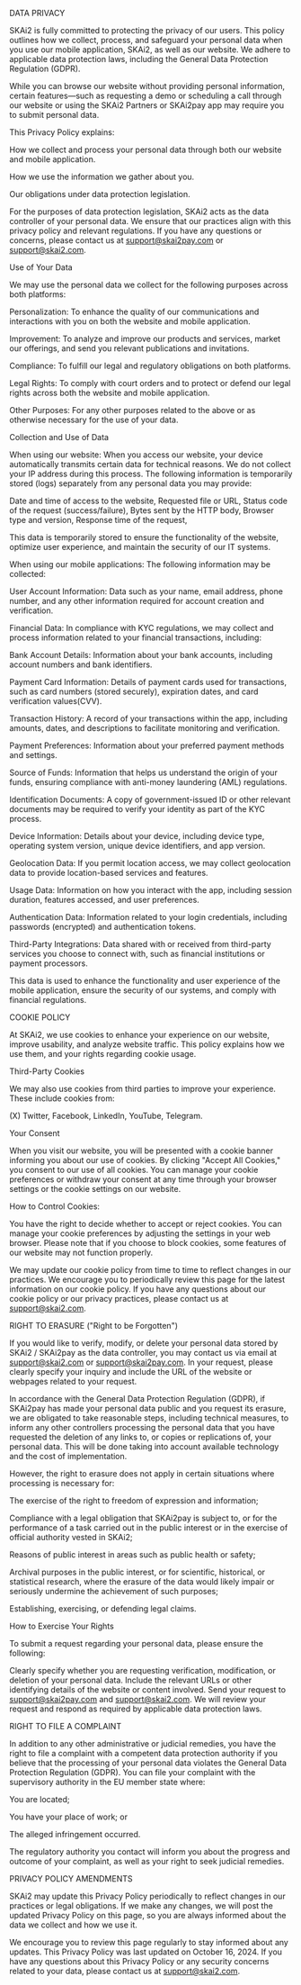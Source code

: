 DATA PRIVACY 

SKAi2 is fully committed to protecting the privacy of our users. This policy outlines how we collect, process, and safeguard your personal data when you use our mobile application, SKAi2, as well as our website. We adhere to applicable data protection laws, including the General Data Protection Regulation (GDPR). 

 

While you can browse our website without providing personal information, certain features—such as requesting a demo or scheduling a call through our website or using the SKAi2 Partners or SKAi2pay app may require you to submit personal data. 

This Privacy Policy explains: 

How we collect and process your personal data through both our website and mobile application. 

How we use the information we gather about you. 

Our obligations under data protection legislation. 

For the purposes of data protection legislation, SKAi2 acts as the data controller of your personal data. We ensure that our practices align with this privacy policy and relevant regulations. If you have any questions or concerns, please contact us at support@skai2pay.com or support@skai2.com.  

  

Use of Your Data 

We may use the personal data we collect for the following purposes across both platforms: 

Personalization: To enhance the quality of our communications and interactions with you on both the website and mobile application. 

Improvement: To analyze and improve our products and services, market our offerings, and send you relevant publications and invitations. 

Compliance: To fulfill our legal and regulatory obligations on both platforms. 

Legal Rights: To comply with court orders and to protect or defend our legal rights across both the website and mobile application. 

Other Purposes: For any other purposes related to the above or as otherwise necessary for the use of your data. 

 

 

Collection and Use of Data 

When using our website: When you access our website, your device automatically transmits certain data for technical reasons. We do not collect your IP address during this process. The following information is temporarily stored (logs) separately from any personal data you may provide: 

Date and time of access to the website, Requested file or URL, Status code of the request (success/failure), Bytes sent by the HTTP body, Browser type and version, Response time of the request,  

This data is temporarily stored to ensure the functionality of the website, optimize user experience, and maintain the security of our IT systems. 

 

When using our mobile applications: The following information may be collected: 

User Account Information: Data such as your name, email address, phone number, and any other information required for account creation and verification. 

Financial Data: In compliance with KYC regulations, we may collect and process information related to your financial transactions, including: 

  Bank Account Details: Information about your bank accounts, including account numbers and bank identifiers. 

  Payment Card Information: Details of payment cards used for transactions, such as card numbers (stored securely), expiration dates, and card verification values(CVV). 

  Transaction History: A record of your transactions within the app, including amounts, dates, and descriptions to facilitate monitoring and verification. 

  Payment Preferences: Information about your preferred payment methods and settings. 

  Source of Funds: Information that helps us understand the origin of your funds, ensuring compliance with anti-money laundering (AML) regulations. 

  Identification Documents: A copy of government-issued ID or other relevant documents may be required to verify your identity as part of the KYC process. 

Device Information: Details about your device, including device type, operating system version, unique device identifiers, and app version. 

Geolocation Data: If you permit location access, we may collect geolocation data to provide location-based services and features. 

Usage Data: Information on how you interact with the app, including session duration, features accessed, and user preferences. 

Authentication Data: Information related to your login credentials, including passwords (encrypted) and authentication tokens. 

Third-Party Integrations: Data shared with or received from third-party services you choose to connect with, such as financial institutions or payment processors. 

This data is used to enhance the functionality and user experience of the mobile application, ensure the security of our systems, and comply with financial regulations. 

  

COOKIE POLICY 

At SKAi2, we use cookies to enhance your experience on our website, improve usability, and analyze website traffic. This policy explains how we use them, and your rights regarding cookie usage. 

  

Third-Party Cookies 

We may also use cookies from third parties to improve your experience. These include cookies from: 

(X) Twitter, Facebook, LinkedIn, YouTube, Telegram.  

  

Your Consent 

When you visit our website, you will be presented with a cookie banner informing you about our use of cookies. By clicking "Accept All Cookies," you consent to our use of all cookies. You can manage your cookie preferences or withdraw your consent at any time through your browser settings or the cookie settings on our website. 

  

How to Control Cookies: 

You have the right to decide whether to accept or reject cookies. You can manage your cookie preferences by adjusting the settings in your web browser. Please note that if you choose to block cookies, some features of our website may not function properly. 

  

We may update our cookie policy from time to time to reflect changes in our practices. We encourage you to periodically review this page for the latest information on our cookie policy. If you have any questions about our cookie policy or our privacy practices, please contact us at support@skai2.com.  

  

RIGHT TO ERASURE ("Right to be Forgotten") 

If you would like to verify, modify, or delete your personal data stored by SKAi2 / SKAi2pay as the data controller, you may contact us via email at support@skai2.com  or  support@skai2pay.com. In your request, please clearly specify your inquiry and include the URL of the website or webpages related to your request. 

  

In accordance with the General Data Protection Regulation (GDPR), if SKAi2pay has made your personal data public and you request its erasure, we are obligated to take reasonable steps, including technical measures, to inform any other controllers processing the personal data that you have requested the deletion of any links to, or copies or replications of, your personal data. This will be done taking into account available technology and the cost of implementation. 

  

However, the right to erasure does not apply in certain situations where processing is necessary for: 

The exercise of the right to freedom of expression and information; 

Compliance with a legal obligation that SKAi2pay is subject to, or for the performance of a task carried out in the public interest or in the exercise of official authority vested in SKAi2; 

Reasons of public interest in areas such as public health or safety; 

Archival purposes in the public interest, or for scientific, historical, or statistical research, where the erasure of the data would likely impair or seriously undermine the achievement of such purposes; 

Establishing, exercising, or defending legal claims. 

How to Exercise Your Rights 

To submit a request regarding your personal data, please ensure the following: 

Clearly specify whether you are requesting verification, modification, or deletion of your personal data. Include the relevant URLs or other identifying details of the website or content involved. Send your request to support@skai2pay.com and support@skai2.com. We will review your request and respond as required by applicable data protection laws. 

  

RIGHT TO FILE A COMPLAINT 

In addition to any other administrative or judicial remedies, you have the right to file a complaint with a competent data protection authority if you believe that the processing of your personal data violates the General Data Protection Regulation (GDPR). You can file your complaint with the supervisory authority in the EU member state where: 

  

You are located; 

You have your place of work; or 

The alleged infringement occurred. 

The regulatory authority you contact will inform you about the progress and outcome of your complaint, as well as your right to seek judicial remedies. 

  

PRIVACY POLICY AMENDMENTS 

SKAi2 may update this Privacy Policy periodically to reflect changes in our practices or legal obligations. If we make any changes, we will post the updated Privacy Policy on this page, so you are always informed about the data we collect and how we use it. 

  

We encourage you to review this page regularly to stay informed about any updates. This Privacy Policy was last updated on October 16, 2024. If you have any questions about this Privacy Policy or any security concerns related to your data, please contact us at support@skai2.com.  
